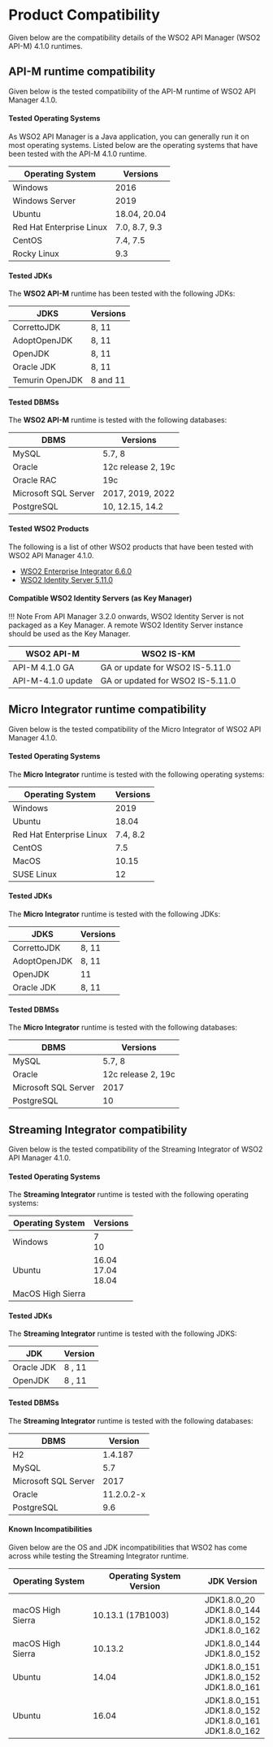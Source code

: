 # Product Compatibility

Given below are the compatibility details of the WSO2 API Manager (WSO2 API-M) 4.1.0 runtimes.

## API-M runtime compatibility

Given below is the tested compatibility of the API-M runtime of WSO2 API Manager 4.1.0.

#### Tested Operating Systems

As WSO2 API Manager is a Java application, you can generally run it on most operating systems. Listed below are the operating systems that have been tested with the API-M 4.1.0 runtime.

|**Operating System**|**Versions**  |
|--------------------|--------------|
|Windows             | 2016         |
|Windows Server      | 2019
|Ubuntu              | 18.04, 20.04 |
|Red Hat Enterprise Linux   | 7.0, 8.7, 9.3   |
|CentOS              | 7.4, 7.5     |
|Rocky Linux   | 9.3   |

#### Tested JDKs

The **WSO2 API-M** runtime has been tested with the following JDKs:

|**JDKS**            |**Versions**|
|--------------------|-----------|
|CorrettoJDK         | 8, 11     |
|AdoptOpenJDK        | 8, 11     |
|OpenJDK             | 8, 11     |
|Oracle JDK          | 8, 11     |
|Temurin OpenJDK     | 8 and 11  |

#### Tested DBMSs

The **WSO2 API-M** runtime is tested with the following databases:

| **DBMS**             | **Versions**       |
|----------------------|--------------------|
| MySQL                | 5.7, 8             |
| Oracle               | 12c release 2, 19c |
| Oracle RAC           | 19c                |
| Microsoft SQL Server | 2017, 2019, 2022   |
| PostgreSQL           | 10, 12.15, 14.2           |

#### Tested WSO2 Products

The following is a list of other WSO2 products that have been tested with WSO2 API Manager 4.1.0.

- [WSO2 Enterprise Integrator 6.6.0](https://wso2.com/enterprise-integrator/6.6.0#)
- [WSO2 Identity Server 5.11.0](https://wso2.com/identity-and-access-management/#)

#### Compatible WSO2 Identity Servers (as Key Manager)

!!! Note 
    From API Manager 3.2.0 onwards, WSO2 Identity Server is not packaged as a Key Manager. A remote WSO2 Identity Server instance should be used as the Key Manager.

<table>
<thead>
<tr class="header" >
<th>WSO2 API-M</th>
<th>WSO2 IS-KM</th>
</tr>
</thead>
<tbody>
<tr class="even">
<td>API-M 4.1.0 GA</td>
<td>GA or update for WSO2 IS-5.11.0</td>
</tr>
<tr class="even">
<td>API-M-4.1.0 update</td>
<td>GA or updated for WSO2 IS-5.11.0</td>
</tr>
</tbody>
</table>

## Micro Integrator runtime compatibility

Given below is the tested compatibility of the Micro Integrator of WSO2 API Manager 4.1.0.

#### Tested Operating Systems

The **Micro Integrator** runtime is tested with the following operating systems:

|**Operating System**|**Versions**|
|--------------------|------------|
|Windows             | 2019       |
|Ubuntu              |18.04       |
|Red Hat Enterprise Linux |7.4, 8.2  |
|CentOS              |      7.5   |
|MacOS               | 10.15      |
|SUSE Linux          | 12         |

#### Tested JDKs

The **Micro Integrator** runtime is tested with the following JDKs:

| **JDKS**            |**Versions**|
|---------------------|------------|
| CorrettoJDK         | 8, 11      |
| AdoptOpenJDK        | 8, 11      |
| OpenJDK             | 11         |
| Oracle JDK          | 8, 11      |

#### Tested DBMSs

The **Micro Integrator** runtime is tested with the following databases:

|**DBMS**     |**Versions**|
|--------------|-----------|
|MySQL         | 5.7, 8    |
|Oracle        | 12c release 2, 19c  |
|Microsoft SQL Server| 2017 |
|PostgreSQL            |10 |

## Streaming Integrator compatibility

Given below is the tested compatibility of the Streaming Integrator of WSO2 API Manager 4.1.0.

#### Tested Operating Systems

The **Streaming Integrator** runtime is tested with the following operating systems:

|**Operating System**|**Versions**|
|--------------------|-----------|
|Windows             | 7<br/>10  |
|Ubuntu              |16.04<br/>17.04<br/>18.04|
|MacOS High Sierra   | |

#### Tested JDKs

The **Streaming Integrator** runtime is tested with the following JDKS:

|**JDK**             |**Version**    |
|--------------------|---------------|
|Oracle JDK          | 8 , 11        |
|OpenJDK             | 8 , 11        |

#### Tested DBMSs

The **Streaming Integrator** runtime is tested with the following databases:

|**DBMS**            |**Version**|
|--------------------|-----------|
|H2                  |1.4.187    |
|MySQL               |5.7        |
|Microsoft SQL Server|2017       |
|Oracle              |11.2.0.2-x |
|PostgreSQL          |9.6        |

#### Known Incompatibilities

Given below are the OS and JDK incompatibilities that WSO2 has come across while testing the Streaming Integrator runtime.

|**Operating System**|**Operating System Version**|**JDK Version**|
|--------------------|----------------------------|---------------|
|macOS High Sierra   |10.13.1 (17B1003)           |JDK1.8.0_20<br/>JDK1.8.0_144<br/>JDK1.8.0_152<br/>JDK1.8.0_162|
|macOS High Sierra   |10.13.2                     |JDK1.8.0_144<br/>JDK1.8.0_152|
|Ubuntu              |14.04                       |JDK1.8.0_151<br/>JDK1.8.0_152<br/>JDK1.8.0_161|
|Ubuntu              |16.04                       |JDK1.8.0_151<br/>JDK1.8.0_152<br/>JDK1.8.0_161<br/>JDK1.8.0_162|
